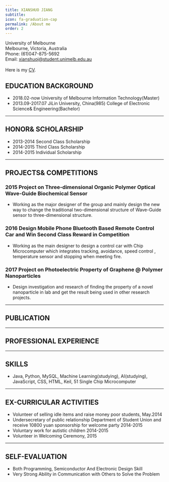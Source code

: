 ```yaml
---
title: XIANSHUO JIANG
subtitle:
icon: fa-graduation-cap
permalink: /About me
order: 2
---
```

University of Melbourne<br>
Melbourne, Victoria, Australia<br>
Phone: (61)047-875-5692<br>
Email: xianshuoj@student.unimelb.edu.au<br><br>
Here is my [CV](assets/CV-XIANSHUOJIANG.pdf).

## EDUCATION BACKGROUND

* 2018.02-now University of Melbourne Information Technology(Master)
* 2013.09-2017.07 JiLin University, China(985) College of Electronic Science& Engineering(Bachelor)

-----------------

## HONOR& SCHOLARSHIP

* 2013-2014 Second Class Scholarship
* 2014-2015 Third Class Scholarship
* 2014-2015 Individual Scholarship

-----------------

## PROJECTS& COMPETITIONS

### 2015 Project on Three-dimensional Organic Polymer Optical Wave-Guide Biochemical Sensor
* Working as the major designer of the group and mainly design the new way to change the traditional two-dimensional
structure of Wave-Guide sensor to three-dimensional structure.
### 2016 Design Mobile Phone Bluetooth Based Remote Control Car and Win Second Class Reward in Competition
* Working as the main designer to design a control car with Chip Microcomputer which integrates tracking, avoidance, speed
control , temperature sensor and stopping when meeting fire.
### 2017 Project on Photoelectric Property of Graphene @ Polymer Nanoparticles
* Design investigation and research of finding the property of a novel nanoparticle in lab and get the result being used in other
research projects.
-----------------

## PUBLICATION



-----------------

## PROFESSIONAL EXPERIENCE


-----------------

## SKILLS

* Java, Python, MySQL, Machine Learning(studying), AI(studying), JavaScript, CSS, HTML, Keil, 51 Single Chip
Microcomputer

-----------------

## EX-CURRICULAR ACTIVITIES

* Volunteer of selling idle items and raise money poor students, May.2014
* Undersecretary of public relationship Department of Student Union and receive 10800 yuan sponsorship for welcome party 2014-2015
* Voluntary work for autistic children 2014-2015
* Volunteer in Welcoming Ceremony, 2015

-----------------

## SELF-EVALUATION

*	Both Programming, Semiconductor And Electronic Design Skill
*	Very Strong Ability in Communication with Others to Solve the Problem


